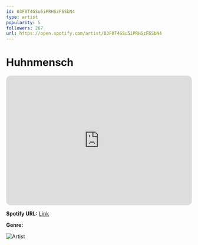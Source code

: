 ```yaml
---
id: 03F0T4GSu5iPRHSzF6SbN4
type: artist
popularity: 5
followers: 267
url: https://open.spotify.com/artist/03F0T4GSu5iPRHSzF6SbN4
---
```

# Huhnmensch

<iframe style="border-radius:12px" src="https://open.spotify.com/embed/artist/03F0T4GSu5iPRHSzF6SbN4" width="100%" height="352" frameBorder="0" allowfullscreen="" allow="autoplay; clipboard-write; encrypted-media; fullscreen; picture-in-picture" loading="lazy"></iframe>

**Spotify URL:** [Link](https://open.spotify.com/artist/03F0T4GSu5iPRHSzF6SbN4)

**Genre:** 

![Artist](https://i.scdn.co/image/ab67616d0000b2732f9412c1000fd4ed3fa1c2fc)
